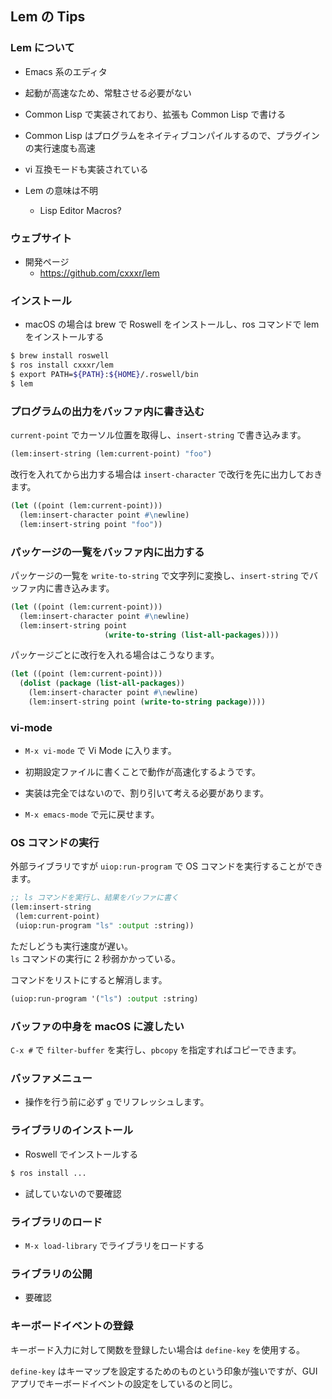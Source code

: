 ## Lem の Tips

### Lem について
- Emacs 系のエディタ
- 起動が高速なため、常駐させる必要がない
- Common Lisp で実装されており、拡張も Common Lisp で書ける
- Common Lisp はプログラムをネイティブコンパイルするので、プラグインの実行速度も高速
- vi 互換モードも実装されている

- Lem の意味は不明
  - Lisp Editor Macros?

### ウェブサイト
- 開発ページ
  - https://github.com/cxxxr/lem

### インストール

- macOS の場合は brew で Roswell をインストールし、ros コマンドで lem をインストールする
````sh
$ brew install roswell
$ ros install cxxxr/lem
$ export PATH=${PATH}:${HOME}/.roswell/bin
$ lem
````

### プログラムの出力をバッファ内に書き込む

`current-point` でカーソル位置を取得し、`insert-string` で書き込みます。

````lisp
(lem:insert-string (lem:current-point) "foo")
````

改行を入れてから出力する場合は `insert-character` で改行を先に出力しておきます。

````lisp
(let ((point (lem:current-point)))
  (lem:insert-character point #\newline)
  (lem:insert-string point "foo"))
````

### パッケージの一覧をバッファ内に出力する

パッケージの一覧を `write-to-string` で文字列に変換し、`insert-string` でバッファ内に書き込みます。

````lisp
(let ((point (lem:current-point)))
  (lem:insert-character point #\newline)
  (lem:insert-string point
                     (write-to-string (list-all-packages))))
````

パッケージごとに改行を入れる場合はこうなります。

````lisp
(let ((point (lem:current-point)))
  (dolist (package (list-all-packages))
    (lem:insert-character point #\newline)
    (lem:insert-string point (write-to-string package))))
````

### vi-mode
- `M-x vi-mode` で Vi Mode に入ります。
- 初期設定ファイルに書くことで動作が高速化するようです。

- 実装は完全ではないので、割り引いて考える必要があります。

- `M-x emacs-mode` で元に戻せます。

### OS コマンドの実行

外部ライブラリですが `uiop:run-program` で OS コマンドを実行することができます。

````lisp
;; ls コマンドを実行し、結果をバッファに書く
(lem:insert-string
 (lem:current-point)
 (uiop:run-program "ls" :output :string))
````

ただしどうも実行速度が遅い。  
`ls` コマンドの実行に 2 秒弱かかっている。

コマンドをリストにすると解消します。

````lisp
(uiop:run-program '("ls") :output :string)
````

### バッファの中身を macOS に渡したい　

`C-x #` で `filter-buffer` を実行し、`pbcopy` を指定すればコピーできます。

### バッファメニュー
- 操作を行う前に必ず `g` でリフレッシュします。

### ライブラリのインストール
- Roswell でインストールする

````sh
$ ros install ...
````

- 試していないので要確認

### ライブラリのロード
- `M-x load-library` でライブラリをロードする

### ライブラリの公開
- 要確認

### キーボードイベントの登録

キーボード入力に対して関数を登録したい場合は `define-key` を使用する。

`define-key` はキーマップを設定するためのものという印象が強いですが、GUI アプリでキーボードイベントの設定をしているのと同じ。
